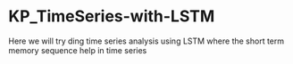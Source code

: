 # KP_TimeSeries-with-LSTM
Here we will try ding time series analysis using LSTM where the short term memory sequence help in time series
